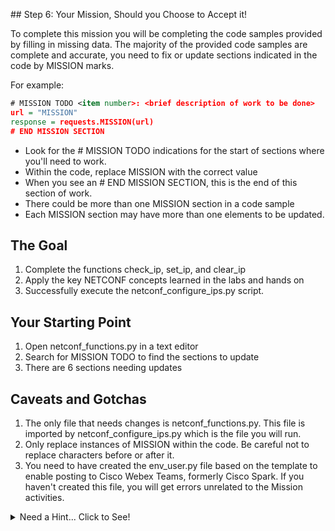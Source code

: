 
## Step 6: Your Mission, Should you Choose to Accept it!

To complete this mission you will be completing the code samples provided by filling in missing data. The majority of the provided code samples are complete and accurate, you need to fix or update sections indicated in the code by MISSION marks. 

For example:

```XML
# MISSION TODO <item number>: <brief description of work to be done>
url = "MISSION"
response = requests.MISSION(url)
# END MISSION SECTION
```

* Look for the # MISSION TODO indications for the start of sections where you'll need to work.
* Within the code, replace MISSION with the correct value
* When you see an # END MISSION SECTION, this is the end of this section of work.
* There could be more than one MISSION section in a code sample
* Each MISSION section may have more than one elements to be updated.

## The Goal

1. Complete the functions check_ip, set_ip, and clear_ip
1. Apply the key NETCONF concepts learned in the labs and hands on
1. Successfully execute the netconf_configure_ips.py script.

## Your Starting Point

1. Open netconf_functions.py in a text editor
1. Search for MISSION TODO to find the sections to update
1. There are 6 sections needing updates

## Caveats and Gotchas

1. The only file that needs changes is netconf_functions.py. This file is imported by netconf_configure_ips.py which is the file you will run.
1. Only replace instances of MISSION within the code. Be careful not to replace characters before or after it.
1. You need to have created the env_user.py file based on the template to enable posting to Cisco Webex Teams, formerly Cisco Spark. If you haven't created this file, you will get errors unrelated to the Mission activities.

<details>
<summary>Need a Hint... Click to See!</summary>

* Look back at the exercises and code from the NETCONF lab for examples

</details>

